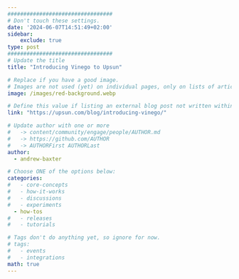 ```yaml
---
#################################
# Don't touch these settings.
date: '2024-06-07T14:51:49+02:00'
sidebar:
    exclude: true
type: post
#################################
# Update the title
title: "Introducing Vinego to Upsun"

# Replace if you have a good image. 
# Images are not used (yet) on individual pages, only on lists of articles.
image: /images/red-background.webp

# Define this value if listing an external blog post not written within this site.
link: "https://upsun.com/blog/introducing-vinego/"

# Update author with one or more
#   -> content/community/engage/people/AUTHOR.md
#   -> https://github.com/AUTHOR
#   -> AUTHORFirst AUTHORLast
author:
  - andrew-baxter

# Choose ONE of the options below:
categories:
#   - core-concepts
#   - how-it-works
#   - discussions
#   - experiments
  - how-tos
#   - releases
#   - tutorials

# Tags don't do anything yet, so ignore for now.
# tags:
#   - events
#   - integrations
math: true
---
```

